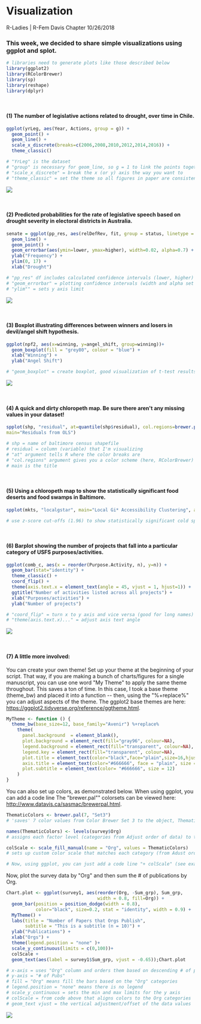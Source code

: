 Visualization
================
R-Ladies | R-Fem Davis Chapter
10/26/2018

### This week, we decided to share simple visualizations using ggplot and splot.

``` r
# libraries need to generate plots like those described below
library(ggplot2)
library(RColorBrewer)
library(sp)
library(reshape)
library(dplyr)
```

<br>

#### (1) The number of legislative actions related to drought, over time in Chile.

``` r
ggplot(yrLeg, aes(Year, Actions, group = g)) +
  geom_point() + 
  geom_line() +
  scale_x_discrete(breaks=c(2006,2008,2010,2012,2014,2016)) +
  theme_classic() 

# "YrLeg" is the dataset
# "group" is necessary for geom_line, so g = 1 to link the points together
# "scale_x_discrete" = break the x (or y) axis the way you want to
# "theme_classic" = set the theme so all figures in paper are consistent
```

![](figures/chile_leg.png)

<br>

#### (2) Predicted probabilities for the rate of legislative speech based on drought severity in electoral districts in Australia.

``` r
senate = ggplot(pp_res, aes(relDefRev, fit, group = status, linetype = status)) +
  geom_line() +
  geom_point() + 
  geom_errorbar(aes(ymin=lower, ymax=higher), width=0.02, alpha=0.7) +
  ylab("Frequency") +
  ylim(0, 17) +
  xlab("Drought")

# "pp_res" df includes calculated confidence intervals (lower, higher)
# "geom_errorbar" = plotting confidence intervals (width and alpha set bar size)
# "ylim"" = sets y axis limit
```

![](figures/aus-pp-nb.png)

<br>

#### (3) Boxplot illustrating differences between winners and losers in devil/angel shift hypothesis.

``` r
ggplot(npf2, aes(x=winning, y=angel_shift, group=winning))+
  geom_boxplot(fill = "grey80", colour = "blue") +
  xlab("Winning") +
  ylab("Angel Shift")

# "geom_boxplot" = create boxplot, good visualization of t-test results
```

![](figures/win.png)

<br>

#### (4) A quick and dirty chloropeth map. Be sure there aren't any missing values in your dataset!

``` r
spplot(shp, "residual", at=quantile(shp$residual), col.regions=brewer.pal(n=4, "RdBu"),
main="Residuals from OLS") 

# shp = name of baltimore census shapefile
# residual = column (variable) that I'm visualizing
# "at" argument tells R where the color breaks are
# "col.regions" argument gives you a color scheme (here, RColorBrewer)
# main is the title
```

<br>

#### (5) Using a chloropeth map to show the statistically significant food deserts and food swamps in Baltimore.

``` r
spplot(mkts, "localgstar", main="Local Gi* Accessibility Clustering", at=c(-4, -1.96, 1.96, 5), col.regions=rev(brewer.pal(n=2, "RdBu"))) 

# use z-score cut-offs (1.96) to show statistically significant cold spots
```

<br>

#### (6) Barplot showing the number of projects that fall into a particular category of USFS purposes/activities.

``` r
ggplot(comb_c, aes(x = reorder(Purpose.Activity, n), y=n)) +
  geom_bar(stat="identity") +
  theme_classic() +
  coord_flip() +
  theme(axis.text.x = element_text(angle = 45, vjust = 1, hjust=1)) +
  ggtitle("Number of activities listed across all projects") +
  xlab("Purposes/activities") +
  ylab("Number of projects")

# "coord_flip" = turn x to y axis and vice versa (good for long names)
# "theme(axis.text.x)..." = adjust axis text angle
```

![](figures/Top_comb.png)

<br>

#### (7) A little more involved:

You can create your own theme! Set up your theme at the beginning of your script. That way, if you are making a bunch of charts/figures for a single manuscript, you can use one word "My Theme" to apply the same theme throughout. This saves a ton of time. In this case, I took a base theme (theme\_bw) and placed it into a function -- then, using the "%+replace%" you can adjust aspects of the theme. The ggplot2 base themes are here: <https://ggplot2.tidyverse.org/reference/ggtheme.html>.

``` r
MyTheme <- function () { 
  theme_bw(base_size=12, base_family="Avenir") %+replace% 
    theme(
      panel.background  = element_blank(),
      plot.background = element_rect(fill="gray96", colour=NA), 
      legend.background = element_rect(fill="transparent", colour=NA),
      legend.key = element_rect(fill="transparent", colour=NA),
      plot.title = element_text(color="black",face="plain",size=16,hjust=-1),
      axis.title = element_text(color="#666666", face = "plain", size = 12),
      plot.subtitle = element_text(color= "#666666", size = 12)
    )
}
```

You can also set up colors, as demonstrated below. When using ggplot, you can add a code line The "brewer.pal"" colorsets can be viewed here: <http://www.datavis.ca/sasmac/brewerpal.html>.

``` r
ThematicColors <- brewer.pal(7, "Set3") 
# 'saves' 7 color values from Color Brewer Set 3 to the object, ThematicColors

names(ThematicColors) <- levels(survey$Org) 
# assigns each factor level (categories from Adjust order of data) to the 3 colors

colScale <- scale_fill_manual(name = "Org", values = ThematicColors) 
# sets up custom color scale that matches each category (from Adust order of data) to the three colors selected from Color Brewer

# Now, using ggplot, you can just add a code line "+ colScale" (see example below)
```

Now, plot the survey data by "Org" and then sum the \# of publications by Org.

``` r
Chart.plot <- ggplot(survey1, aes(reorder(Org, -Sum_grp), Sum_grp, 
                                  width = 0.8, fill=Org)) +
  geom_bar(position = position_dodge(width = 0.8), 
           color="black", size=0.2, stat = "identity", width = 0.9) +
  MyTheme() +
  labs(title = "Number of Papers that Orgs Publish", 
       subtitle = "This is a subtitle (n = 10)") +
  ylab("Publications") +
  xlab("Orgs") +
  theme(legend.position = "none" )+
  scale_y_continuous(limits = c(0,100))+
  colScale +
  geom_text(aes(label = survey1$Sum_grp, vjust = -0.65));Chart.plot

# x-axis = uses "Org" column and orders them based on descending # of publications  
# y-axis = "# of Pubs"
# fill = "Org" means fill the bars based on the "Org" categories
# legend.position = "none" means there is no legend
# scale_y_continuous = sets the min and max limits for the y axis
# colScale = from code above that aligns colors to the Org categories
# geom_text vjust = the vertical adjustment/offset of the data values
```

![](figures/Papers_Published_by_Organization.jpeg)
